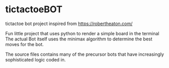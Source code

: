 # tictactoeBOT
tictactoe bot project inspired from https://robertheaton.com/

Fun little project that uses python to render a simple board in the terminal
The actual Bot itself uses the minimax algorithm to determine the best moves for the bot.

The source files contains many of the precursor bots that have increasingly sophisticated logic coded in.
